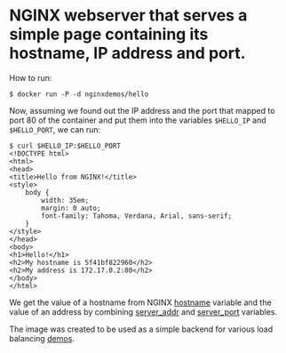 
# NGINX webserver that serves a simple page containing its hostname, IP address and port.

How to run:
```
$ docker run -P -d nginxdemos/hello
```

Now, assuming we found out the IP address and the port that mapped to port 80 of the container and put them into 
the variables ```$HELLO_IP``` and ```$HELLO_PORT```, we can run:
```
$ curl $HELLO_IP:$HELLO_PORT
<!DOCTYPE html>
<html>
<head>
<title>Hello from NGINX!</title>
<style>
    body {
        width: 35em;
        margin: 0 auto;
        font-family: Tahoma, Verdana, Arial, sans-serif;
    }
</style>
</head>
<body>
<h1>Hello!</h1>
<h2>My hostname is 5f41bf822960</h2>
<h2>My address is 172.17.0.2:80</h2>
</body>
</html>
```

We get the value of a hostname from NGINX [hostname](http://nginx.org/en/docs/http/ngx_http_core_module.html#var_hostname) variable
and the value of an address by combining [server_addr](http://nginx.org/en/docs/http/ngx_http_core_module.html#var_server_addr) and 
[server_port](http://nginx.org/en/docs/http/ngx_http_core_module.html#var_server_port) variables.


The image was created to be used as a simple backend for various load balancing [demos](https://github.com/nginxinc/NGINX-Demos).
